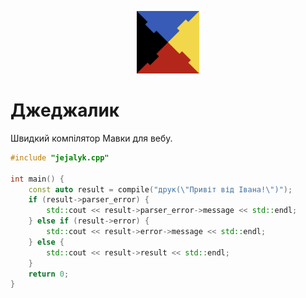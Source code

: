 <p align="center">
<img src="./assets/logo.png" width="100" height="100" /> 
</p>

# Джеджалик

Швидкий компілятор Мавки для вебу.

```c++
#include "jejalyk.cpp"

int main() {
    const auto result = compile("друк(\"Привіт від Івана!\")");
    if (result->parser_error) {
        std::cout << result->parser_error->message << std::endl;
    } else if (result->error) {
        std::cout << result->error->message << std::endl;
    } else {
        std::cout << result->result << std::endl;
    }
    return 0;
}
```